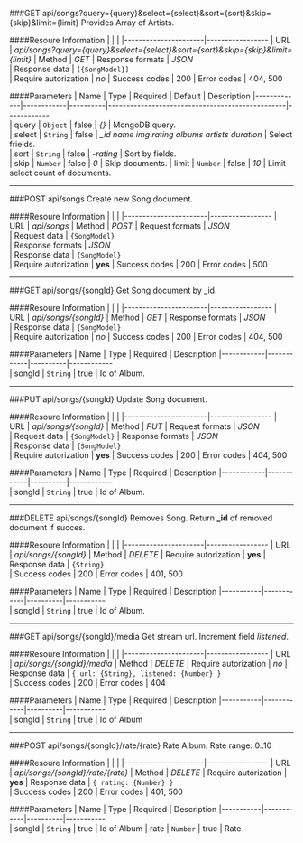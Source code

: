###GET api/songs?query={query}&select={select}&sort={sort}&skip={skip}&limit={limit}
Provides Array of Artists.

####Resoure Information
|                      |                    |
|----------------------|-----------------
| URL                  | *api/songs?query={query}&select={select}&sort={sort}&skip={skip}&limit={limit}*
| Method               | *GET*
| Response formats     | *JSON*                 
| Response data        | `[{SongModel}]`  
| Require autorization | *no*
| Success codes        | 200
| Error codes          | 404, 500

####Parameters
| Name        | Type       | Required | Default                                         | Description
|-------------|------------|----------|-------------------------------------------------|------------  
| query       | `Object`   | false    | *{}*                                            | MongoDB query.        
| select      | `String`   | false    | *_id name img rating albums artists duration*    | Select frields.      
| sort        | `String`   | false    | *-rating*                                      | Sort by fields.       
| skip        | `Number`   | false    | *0*                                             | Skip documents.
| limit       | `Number`   | false    | *10*                                            | Limit select count of documents.

***

###POST api/songs
Create new Song document.

####Resoure Information
|                       |                    |
|-----------------------|-----------------
| URL                   | *api/songs*
| Method                | *POST*
| Request formats       | *JSON*                 
| Request data          | `{SongModel}`  
| Response formats      | *JSON*                 
| Response data         | `{SongModel}`  
| Require autorization  | **yes**
| Success codes         | 200
| Error codes           | 500

***

###GET api/songs/{songId}
Get Song document by _id.

####Resoure Information
|                       |                    |
|-----------------------|-----------------
| URL                   | *api/songs/{songId}*
| Method                | *GET*
| Response formats      | *JSON*                 
| Response data         | `{SongModel}`  
| Require autorization  | *no*
| Success codes         | 200
| Error codes           | 404, 500

####Parameters
| Name       | Type       | Required | Description
|------------|------------|----------|------------  
| songId     | `String`   | true     | Id of Album.      

***

###PUT api/songs/{songId}
Update Song document.

####Resoure Information
|                       |                    |
|-----------------------|-----------------
| URL                   | *api/songs/{songId}*
| Method                | *PUT*
| Request formats       | *JSON*                 
| Request data          | `{SongModel}` 
| Response formats      | *JSON*                 
| Response data         | `{SongModel}`  
| Require autorization  | **yes**
| Success codes         | 200
| Error codes           | 404, 500

####Parameters
| Name       | Type       | Required | Description
|------------|------------|----------|------------  
| songId     | `String`   | true     | Id of Album.       

***

###DELETE api/songs/{songId}
Removes Song. Return **_id** of removed document if succes.

####Resoure Information
|                      |                    |
|----------------------|-----------------
| URL                  | *api/songs/{songId}*
| Method               | *DELETE*
| Require autorization | **yes**
| Response data        | `{String}`  
| Success codes        | 200
| Error codes          | 401, 500

####Parameters
| Name      | Type       | Required | Description
|-----------|------------|----------|-----------  
| songId    | `String`   | true     | Id of Album.     

***

###GET api/songs/{songId}/media
Get stream url. Increment field *listened*.

####Resoure Information
|                      |                    |
|----------------------|-----------------
| URL                  | *api/songs/{songId}/media*
| Method               | *DELETE*
| Require autorization | *no*
| Response data        | `{ url: {String}, listened: {Number} }`  
| Success codes        | 200
| Error codes          | 404

####Parameters
| Name      | Type       | Required | Description
|-----------|------------|----------|-----------  
| songId    | `String`   | true     | Id of Album

***

###POST api/songs/{songId}/rate/{rate}
Rate Album. Rate range: 0..10

####Resoure Information
|                      |                    |
|----------------------|-----------------
| URL                  | *api/songs/{songId}/rate/{rate}*
| Method               | *DELETE*
| Require autorization | **yes**
| Response data        | `{ rating: {Number} }`  
| Success codes        | 200
| Error codes          | 401, 500

####Parameters
| Name      | Type       | Required | Description
|-----------|------------|----------|-----------  
| songId    | `String`   | true     | Id of Album
| rate      | `Number`   | true     | Rate
